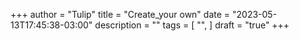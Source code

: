 +++
author = "Tulip"
title = "Create_your own"
date = "2023-05-13T17:45:38-03:00"
description = ""
tags = [
    "",
]
draft = "true"
+++

